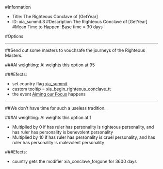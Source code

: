 #Information
 - Title: The Righteous Conclave of [GetYear]
 - ID: xia_summit.3
#Description
The Righteous Conclave of [GetYear]
#Mean Time to Happen:
Base time = 30 days

#Options

___
##Send out some masters to vouchsafe the journeys of the Righteous Masters.

###AI weighting:
AI weights this option at 95


###Efects:<ul><li>set country flag [xia_summit](../flags/xia_summit.md)</li><li>custom tooltip = xia_begin_righteous_conclave_tt</li><li>the event [Aiming our Focus](../events/aiming_our_focus.md) happens</li></ul>

___
##We don't have time for such a useless tradition.

###AI weighting:
AI weights this option at 1
 - Multiplied by 0 if has ruler has personality is righteous personality, and has ruler has personality is benevolent personality
 - Multiplied by 10 if has ruler has personality is cruel personality, and has ruler has personality is malevolent personality


###Efects:<ul><li>country gets the modifier xia_conclave_forgone for 3600 days</li></ul>
